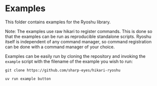 Examples
========

This folder contains examples for the Ryoshu library.

Note: The examples use raw hikari to register commands.
This is done so that the examples can be run as reproducible standalone scripts.
Ryoshu itself is independent of any command manager, so command registration can be done with a command manager of your choice.

Examples can be easily run by cloning the repository and invoking the `example` script with the filename of the example you wish to run:
```shell
git clone https://github.com/sharp-eyes/hikari-ryoshu

uv run example button
```